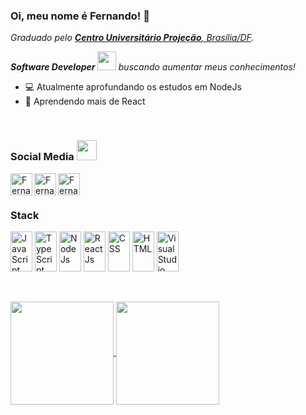 ### Oi, meu nome é Fernando! 👋

<p>
   <em>
     Graduado pelo <a href="https://projecao.br/faculdade/"> <b>Centro Universitário Projeção</b>, Brasília/DF</a>.
  </em>
</p>
<p>
  <em>
    <b>Software Developer </b> <img src="https://github.com/TheDudeThatCode/TheDudeThatCode/blob/master/Assets/Developer.gif" width="30px"> buscando aumentar meus conhecimentos!
   </em>
</p>

- :computer: Atualmente aprofundando os estudos em NodeJs
- :blue_book: Aprendendo mais de React

<br>

### Social Media <img src="https://github.com/TheDudeThatCode/TheDudeThatCode/blob/master/Assets/Handshake.gif" height="32px">

<p>
<a href="https://www.linkedin.com/in/fernando-augusto-cardoso-977bb632/">
  <img align="left" alt="Fernando Cardoso | Linkedin" width="35px" src="https://github.com/TheDudeThatCode/TheDudeThatCode/blob/master/Assets/Linkedin.svg" />
</a>
<a href="mailto:fernandocardoso@live.com">
  <img align="left" alt="Fernando Cardoso | Email" width="35px" src="https://upload.wikimedia.org/wikipedia/commons/b/b1/Outlook_hi-res_icon_%282019%29.svg" />
</a>
<a href="https://www.instagram.com/fernandoac89/">
  <img align="left" alt="Fernando Cardoso | Instagram" width="35px" src="https://github.com/TheDudeThatCode/TheDudeThatCode/blob/master/Assets/Instagram.svg" />
</a>
</p>

<br>
<br>  
  
### Stack
<p>
<a>
  <img alt="JavaScript" width="35px" height="64px" src="https://upload.wikimedia.org/wikipedia/commons/9/99/Unofficial_JavaScript_logo_2.svg">
</a>
<a>
  <img alt="TypeScript" width="35px" height="64px" src="https://upload.wikimedia.org/wikipedia/commons/4/4c/Typescript_logo_2020.svg">
</a>
<a>
  <img alt="NodeJs" width="35px" height="64px" src="https://upload.wikimedia.org/wikipedia/commons/d/d9/Node.js_logo.svg">
</a>
   <a>
  <img alt="ReactJs" width="35px" height="64px" src="https://upload.wikimedia.org/wikipedia/commons/4/47/React.svg">
</a>
<a>
  <img alt="CSS" width="35px" height="64px" src="https://cdn.svgporn.com/logos/css-3.svg">
</a>
<a>
  <img alt="HTML" width="35px" height="64px" src="https://cdn.svgporn.com/logos/html-5.svg">
</a>
<a>
  <img alt="Visual Studio Code" width="35px" height="64px" src="https://cdn.svgporn.com/logos/visual-studio-code.svg">
</a>  
</p>

<br>


<p align="left">
  <a href="https://github.com/anuraghazra/github-readme-stats">
    <img
      align="center"
      height="165"
      src="https://github-readme-stats.vercel.app/api?username=fernandoc89&count_private=true&show_icons=true&custom_title=Github%20Status&hide=issues&theme=radical"
    />
    <img
      align="center"
      height="165"
      src="https://github-readme-stats.vercel.app/api/top-langs/?username=fernandoc89&layout=compact&count_private=true&show_icons=true&custom_title=Most%20Used%20Languages&hide=issues&theme=radical"
  </a>
</p>







